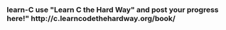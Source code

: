 <h3> learn-C
use "Learn C the Hard Way" and post your progress here!"
http://c.learncodethehardway.org/book/ </h3>
